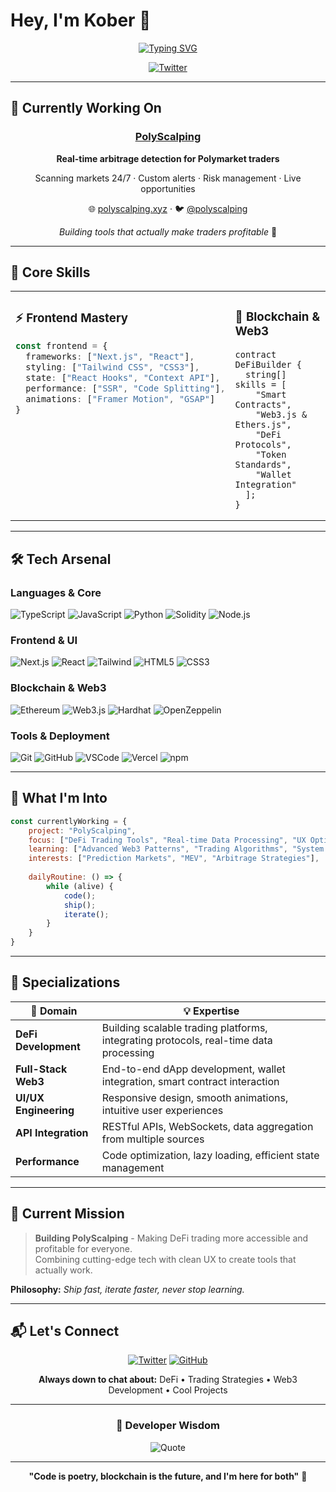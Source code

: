 # Hey, I'm Kober 👋

<div align="center">
  
[![Typing SVG](https://readme-typing-svg.demolab.com?font=Fira+Code&weight=600&size=28&duration=3000&pause=1000&color=4169E1&center=true&vCenter=true&width=700&lines=DeFi+Developer+%26+Builder;Blockchain+Enthusiast;Creating+Next-Gen+Trading+Tools;Always+Shipping+%F0%9F%9A%80)](https://git.io/typing-svg)

[![Twitter](https://img.shields.io/badge/Follow_@kober1337-1DA1F2?style=for-the-badge&logo=x&logoColor=white)](https://x.com/kober1337)

</div>

---

## 🚀 Currently Working On

<div align="center">

### **[PolyScalping](https://github.com/kober1337/polyscalping)** 

**Real-time arbitrage detection for Polymarket traders**

Scanning markets 24/7 · Custom alerts · Risk management · Live opportunities

🌐 [polyscalping.xyz](https://polyscalping.xyz) · 🐦 [@polyscalping](https://x.com/polyscalping)

*Building tools that actually make traders profitable* 🎯

</div>

---

## 💎 Core Skills

<table>
<tr>
<td width="50%" valign="top">

### ⚡ Frontend Mastery
```typescript
const frontend = {
  frameworks: ["Next.js", "React"],
  styling: ["Tailwind CSS", "CSS3"],
  state: ["React Hooks", "Context API"],
  performance: ["SSR", "Code Splitting"],
  animations: ["Framer Motion", "GSAP"]
}
```

</td>
<td width="50%" valign="top">

### 🔗 Blockchain & Web3
```solidity
contract DeFiBuilder {
  string[] skills = [
    "Smart Contracts",
    "Web3.js & Ethers.js",
    "DeFi Protocols",
    "Token Standards",
    "Wallet Integration"
  ];
}
```

</td>
</tr>
</table>

---

## 🛠️ Tech Arsenal

### Languages & Core
![TypeScript](https://img.shields.io/badge/TypeScript-3178C6?style=flat-square&logo=typescript&logoColor=white)
![JavaScript](https://img.shields.io/badge/JavaScript-F7DF1E?style=flat-square&logo=javascript&logoColor=black)
![Python](https://img.shields.io/badge/Python-3776AB?style=flat-square&logo=python&logoColor=white)
![Solidity](https://img.shields.io/badge/Solidity-363636?style=flat-square&logo=solidity&logoColor=white)
![Node.js](https://img.shields.io/badge/Node.js-339933?style=flat-square&logo=node.js&logoColor=white)

### Frontend & UI
![Next.js](https://img.shields.io/badge/Next.js-000000?style=flat-square&logo=next.js&logoColor=white)
![React](https://img.shields.io/badge/React-61DAFB?style=flat-square&logo=react&logoColor=black)
![Tailwind](https://img.shields.io/badge/Tailwind-06B6D4?style=flat-square&logo=tailwind-css&logoColor=white)
![HTML5](https://img.shields.io/badge/HTML5-E34F26?style=flat-square&logo=html5&logoColor=white)
![CSS3](https://img.shields.io/badge/CSS3-1572B6?style=flat-square&logo=css3&logoColor=white)

### Blockchain & Web3
![Ethereum](https://img.shields.io/badge/Ethereum-3C3C3D?style=flat-square&logo=ethereum&logoColor=white)
![Web3.js](https://img.shields.io/badge/Web3.js-F16822?style=flat-square&logo=web3.js&logoColor=white)
![Hardhat](https://img.shields.io/badge/Hardhat-FFF100?style=flat-square&logo=hardhat&logoColor=black)
![OpenZeppelin](https://img.shields.io/badge/OpenZeppelin-4E5EE4?style=flat-square&logo=openzeppelin&logoColor=white)

### Tools & Deployment
![Git](https://img.shields.io/badge/Git-F05032?style=flat-square&logo=git&logoColor=white)
![GitHub](https://img.shields.io/badge/GitHub-181717?style=flat-square&logo=github&logoColor=white)
![VSCode](https://img.shields.io/badge/VSCode-007ACC?style=flat-square&logo=visual-studio-code&logoColor=white)
![Vercel](https://img.shields.io/badge/Vercel-000000?style=flat-square&logo=vercel&logoColor=white)
![npm](https://img.shields.io/badge/npm-CB3837?style=flat-square&logo=npm&logoColor=white)

---

## 🎨 What I'm Into

```javascript
const currentlyWorking = {
    project: "PolyScalping",
    focus: ["DeFi Trading Tools", "Real-time Data Processing", "UX Optimization"],
    learning: ["Advanced Web3 Patterns", "Trading Algorithms", "System Design"],
    interests: ["Prediction Markets", "MEV", "Arbitrage Strategies"],
    
    dailyRoutine: () => {
        while (alive) {
            code();
            ship();
            iterate();
        }
    }
}
```

---

## 🌟 Specializations

<div align="center">

| 🎯 Domain | 💡 Expertise |
|-----------|--------------|
| **DeFi Development** | Building scalable trading platforms, integrating protocols, real-time data processing |
| **Full-Stack Web3** | End-to-end dApp development, wallet integration, smart contract interaction |
| **UI/UX Engineering** | Responsive design, smooth animations, intuitive user experiences |
| **API Integration** | RESTful APIs, WebSockets, data aggregation from multiple sources |
| **Performance** | Code optimization, lazy loading, efficient state management |

</div>

---

## 🔮 Current Mission

> **Building PolyScalping** - Making DeFi trading more accessible and profitable for everyone.  
> Combining cutting-edge tech with clean UX to create tools that actually work.

**Philosophy:** *Ship fast, iterate faster, never stop learning.*

---

## 📬 Let's Connect

<div align="center">

[![Twitter](https://img.shields.io/badge/@kober1337-1DA1F2?style=for-the-badge&logo=x&logoColor=white)](https://x.com/kober1337)
[![GitHub](https://img.shields.io/badge/kober1337-181717?style=for-the-badge&logo=github&logoColor=white)](https://github.com/kober1337)

**Always down to chat about:** DeFi • Trading Strategies • Web3 Development • Cool Projects

</div>

---

<div align="center">

### 💭 Developer Wisdom

![Quote](https://quotes-github-readme.vercel.app/api?type=horizontal&theme=tokyonight&border=true)

---

**"Code is poetry, blockchain is the future, and I'm here for both"** 🚀

</div>
